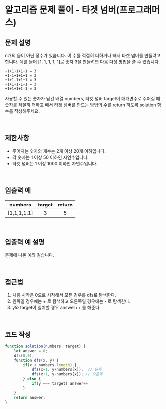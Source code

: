 # 알고리즘 문제 풀이 - 타겟 넘버(프로그래머스)

## 문제 설명

n개의 음이 아닌 정수가 있습니다. 이 수를 적절히 더하거나 빼서 타겟 넘버를 만들려고 합니다. 예를 들어 [1, 1, 1, 1, 1]로 숫자 3을 만들려면 다음 다섯 방법을 쓸 수 있습니다.

    -1+1+1+1+1 = 3
    +1-1+1+1+1 = 3
    +1+1-1+1+1 = 3
    +1+1+1-1+1 = 3
    +1+1+1+1-1 = 3

사용할 수 있는 숫자가 담긴 배열 numbers, 타겟 넘버 target이 매개변수로 주어질 때 숫자를 적절히 더하고 빼서 타겟 넘버를 만드는 방법의 수를 return 하도록 solution 함수를 작성해주세요.

<br />

## 제한사항

- 주어지는 숫자의 개수는 2개 이상 20개 이하입니다.
- 각 숫자는 1 이상 50 이하인 자연수입니다.
- 타겟 넘버는 1 이상 1000 이하인 자연수입니다.

<br />

## 입출력 예

| numbers | target | return |
| :--: | :--: | :--: |
| [1,1,1,1,1] | 3 | 5 |


<br />

## 입출력 예 설명

문제에 나온 예와 같습니다.

<br />

## 접근법

1. 처음 시작은 0으로 시작해서 모든 경우를 dfs로 탐색한다.
2. 왼쪽일 경우에는 + 로 탐색하고 오른쪽일 경우에는 - 로 탐색한다.
3. y와 target이 일치할 경우 answer++ 를 해준다.

<br />

## 코드 작성

```js
function solution(numbers, target) {
    let answer = 0;
    dfs(0,0);
    function dfs(x, y) {
        if(x < numbers.length) {
            dfs(x+1, y+numbers[x]);  // 왼쪽
            dfs(x+1, y-numbers[x]); // 오른쪽
        } else {
            if(y === target) answer++
        }
    }
    return answer;
}
```

<br />
